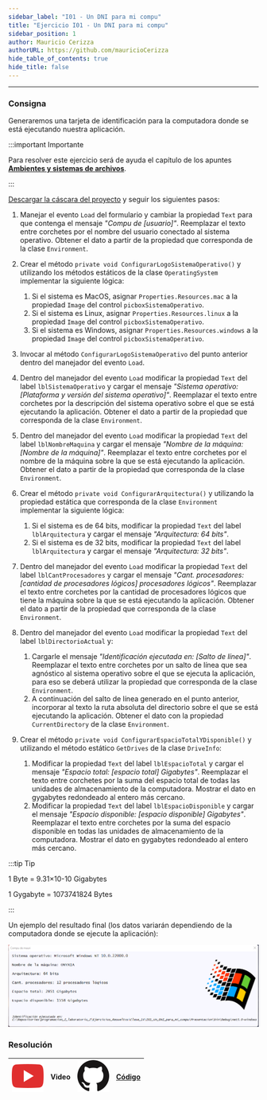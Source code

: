 ```yaml
---
sidebar_label: "I01 - Un DNI para mi compu"
title: "Ejercicio I01 - Un DNI para mi compu"
sidebar_position: 1
author: Mauricio Cerizza
authorURL: https://github.com/mauricioCerizza
hide_table_of_contents: true
hide_title: false
---
```

---

### Consigna
Generaremos una tarjeta de identificación para la computadora donde se está ejecutando nuestra aplicación.

:::important Importante

Para resolver este ejercicio será de ayuda el capítulo de los apuntes **[Ambientes y sistemas de archivos](../Apuntes/00-sistemas-de-archivos.md)**. 

:::

[Descargar la cáscara del proyecto](https://drive.google.com/file/d/1CPG9TLTR5LFLcMGLjHs576nPdkLuWSqd/view?usp=sharing) y seguir los siguientes pasos:

1. Manejar el evento `Load` del formulario y cambiar la propiedad `Text` para que contenga el mensaje *"Compu de [usuario]"*. Reemplazar el texto entre corchetes por el nombre del usuario conectado al sistema operativo. Obtener el dato a partir de la propiedad que corresponda de la clase `Environment`.

2. Crear el método `private void ConfigurarLogoSistemaOperativo()` y utilizando los métodos estáticos de la clase `OperatingSystem` implementar la siguiente lógica:
   1. Si el sistema es MacOS, asignar `Properties.Resources.mac` a la propiedad `Image` del control `picboxSistemaOperativo`.
   2. Si el sistema es Linux, asignar `Properties.Resources.linux` a la propiedad `Image` del control `picboxSistemaOperativo`.
   3. Si el sistema es Windows, asignar `Properties.Resources.windows` a la propiedad `Image` del control `picboxSistemaOperativo`.
   
3. Invocar al método `ConfigurarLogoSistemaOperativo` del punto anterior dentro del manejador del evento `Load`.

4. Dentro del manejador del evento `Load` modificar la propiedad `Text` del label `lblSistemaOperativo` y cargar el mensaje *"Sistema operativo: [Plataforma y versión del sistema operativo]"*. Reemplazar el texto entre corchetes por la descripción del sistema operativo sobre el que se está ejecutando la aplicación. Obtener el dato a partir de la propiedad que corresponda de la clase `Environment`.

5. Dentro del manejador del evento `Load` modificar la propiedad `Text` del label `lblNombreMaquina` y cargar el mensaje *"Nombre de la máquina: [Nombre de la máquina]"*. Reemplazar el texto entre corchetes por el nombre de la máquina sobre la que se está ejecutando la aplicación. Obtener el dato a partir de la propiedad que corresponda de la clase `Environment`.

6. Crear el método `private void ConfigurarArquitectura()` y utilizando la propiedad estática que corresponda de la clase `Environment` implementar la siguiente lógica:
   1. Si el sistema es de 64 bits, modificar la propiedad `Text` del label `lblArquitectura` y cargar el mensaje *"Arquitectura: 64 bits"*.
   2. Si el sistema es de 32 bits, modificar la propiedad `Text` del label `lblArquitectura` y cargar el mensaje *"Arquitectura: 32 bits"*.

7. Dentro del manejador del evento `Load` modificar la propiedad `Text` del label `lblCantProcesadores` y cargar el mensaje *"Cant. procesadores: [cantidad de procesadores lógicos] procesadores lógicos"*. Reemplazar el texto entre corchetes por la cantidad de procesadores lógicos que tiene la máquina sobre la que se está ejecutando la aplicación. Obtener el dato a partir de la propiedad que corresponda de la clase `Environment`.
   
8. Dentro del manejador del evento `Load` modificar la propiedad `Text` del label `lblDirectorioActual` y:
   1. Cargarle el mensaje *"Identificación ejecutada en: [Salto de línea]"*. Reemplazar el texto entre corchetes por un salto de línea que sea agnóstico al sistema operativo sobre el que se ejecuta la aplicación, para eso se deberá utilizar la propiedad que corresponda de la clase `Environment`.
   2. A continuación del salto de línea generado en el punto anterior, incorporar al texto la ruta absoluta del directorio sobre el que se está ejecutando la aplicación. Obtener el dato con la propiedad `CurrentDirectory` de la clase `Environment`.

9. Crear el método `private void ConfigurarEspacioTotalYDisponible()` y utilizando el método estático `GetDrives` de la clase `DriveInfo`:
   1. Modificar la propiedad `Text` del label `lblEspacioTotal` y cargar el mensaje *"Espacio total: [espacio total] Gigabytes"*. Reemplazar el texto entre corchetes por la suma del espacio total de todas las unidades de almacenamiento de la computadora. Mostrar el dato en gygabytes redondeado al entero más cercano.
   2. Modificar la propiedad `Text` del label `lblEspacioDisponible` y cargar el mensaje *"Espacio disponible: [espacio disponible] Gigabytes"*. Reemplazar el texto entre corchetes por la suma del espacio disponible en todas las unidades de almacenamiento de la computadora. Mostrar el dato en gygabytes redondeado al entero más cercano.

:::tip Tip

1 Byte = 9.31×10-10 Gigabytes

1 Gygabyte = 1073741824 Bytes

:::

Un ejemplo del resultado final (los datos variarán dependiendo de la computadora donde se ejecute la aplicación):

![Resultado esperado](/clases/14-archivos/ejercicios/un-dni-para-mi-compu-result.png)

### Resolución
| ![img](/base/youtube.svg) | Video | ![img](/base/github.svg) | [Código](https://github.com/codeutnfra/programacion_2_laboratorio_2/tree/master/Ejercicios_Resueltos/Clase_14/I01_Un_DNI_para_mi_compu) |
| :-----------------------: | :---: | :----------------------: | :-------------------------------------------------------------------------------------------------------------------------------------: |